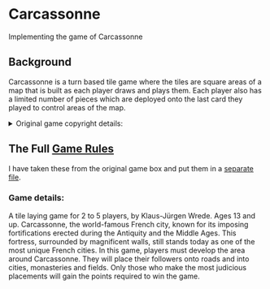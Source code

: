 # Carcassonne
Implementing the game of Carcassonne

## Background

Carcassonne is a turn based tile game where the tiles are square areas
of a map that is built as each player draws and plays them.  Each player also
has a limited number of pieces which are deployed onto the last card they 
played to control areas of the map.

<details><summary> Original game copyright details:</summary>

### Copyright and company details:
```
© 2012 Hans im Glück Verlags-GmbH
English version by:
2012-2014 Z-Man Games, Inc.
31 rue de la Coopérative
Rigaud QC JOP IPO Canada
```
```
Designer: Klaus Rügen-Wrede
Illustrator: Anne Pätzke
Rules layout: Christof Tisch
English version: Z-Man Games
```
### Questions, comments, requests?
```
www.zmangames.com
info@zmangames.com
Made in Germany
```
</details>

## The Full [Game Rules](doc/rules.md)

I have taken these from the original game box and put them in a 
[separate file](doc/rules.md).

### Game details:

A tile laying game for 2 to 5 players, by Klaus-Jürgen Wrede. 
Ages 13 and up.
Carcassonne, the world-famous French city, known for its imposing 
fortifications erected during the Antiquity and the Middle Ages. 
This fortress, surrounded by magnificent walls, still stands today as one 
of the most unique French cities. In this game, players must develop the area 
around Carcassonne. They will place their followers onto roads and into 
cities, monasteries and fields. Only those who make the most judicious 
placements will gain the points required to win the game.
